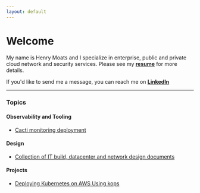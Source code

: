 ```yaml
---
layout: default
---
```


# Welcome

My name is Henry Moats and I specialize in enterprise, public and private cloud network and security services. Please see my **[resume](/docs/Henry-Moats-Resume-For-Github-IO.pdf)** for more details.

If you'd like to send me a message, you can reach me on **[LinkedIn](https://linkedin.com/in/hmoats)**

---

### Topics

#### Observability and Tooling
- [Cacti monitoring deployment](https://github.com/hmoats/cacti)

#### Design
- [Collection of IT build, datacenter and network design documents](https://github.com/hmoats/group-design-docs-public)

#### Projects
- [Deploying Kubernetes on AWS Using kops](/docs/kops/Deploying-kubernetes-on-AWS-using-kops.md)

